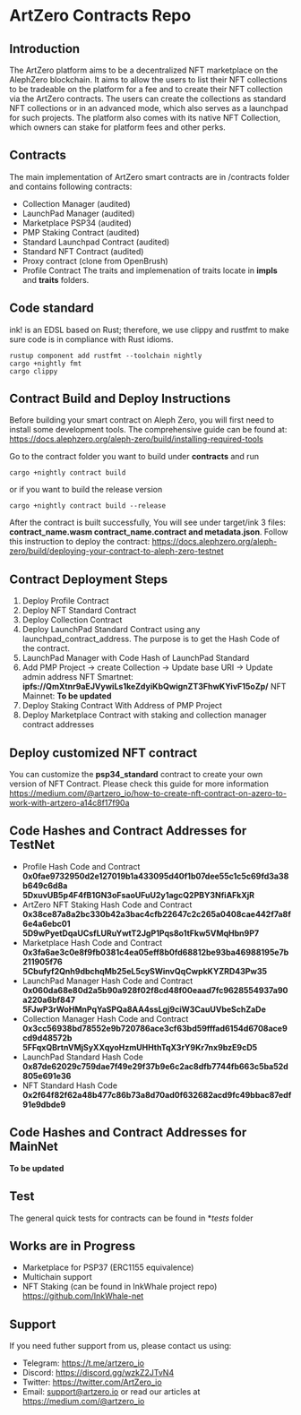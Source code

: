 # ArtZero Contracts Repo

## Introduction

The ArtZero platform aims to be a decentralized NFT marketplace on the AlephZero blockchain. It aims to allow the users to list their NFT collections to be tradeable on the platform for a fee and to create their NFT collection via the ArtZero contracts. The users can create the collections as standard NFT collections or in an advanced mode, which also serves as a launchpad for such projects. The platform also comes with its native NFT Collection, which owners can stake for platform fees and other perks.

## Contracts

The main implementation of ArtZero smart contracts are in /contracts folder and contains following contracts:
- Collection Manager (audited)
- LaunchPad Manager (audited)
- Marketplace PSP34 (audited)
- PMP Staking Contract (audited)
- Standard Launchpad Contract (audited)
- Standard NFT Contract (audited)
- Proxy contract (clone from OpenBrush)
- Profile Contract
The traits and implemenation of traits locate in **impls** and **traits** folders.

## Code standard

ink! is an EDSL based on Rust; therefore, we use clippy and rustfmt to make sure code is in compliance with Rust idioms.
```
rustup component add rustfmt --toolchain nightly
cargo +nightly fmt
cargo clippy
```

## Contract Build and Deploy Instructions

Before building your smart contract on Aleph Zero, you will first need to install some development tools. The comprehensive guide can be found at:
https://docs.alephzero.org/aleph-zero/build/installing-required-tools

Go to the contract folder you want to build under **contracts** and run
```
cargo +nightly contract build
```
or if you want to build the release version
```
cargo +nightly contract build --release
```
After the contract is built successfully, You will see under target/ink 3 files: **contract_name.wasm contract_name.contract and metadata.json**. Follow this instruction to deploy the contract:
https://docs.alephzero.org/aleph-zero/build/deploying-your-contract-to-aleph-zero-testnet

## Contract Deployment Steps

1. Deploy Profile Contract
2. Deploy NFT Standard Contract
3. Deploy Collection Contract
4. Deploy LaunchPad Standard Contract using any launchpad_contract_address. The purpose is to get the Hash Code of the contract.
5. LaunchPad Manager with Code Hash of LaunchPad Standard
6. Add PMP Project -> create Collection -> Update base URI -> Update admin address
NFT Smartnet: **ipfs://QmXtnr9aEJVywiLs1keZdyiKbQwignZT3FhwKYivF15oZp/**
NFT Mainnet: **To be updated**
7. Deploy Staking Contract With Address of PMP Project
8. Deploy Marketplace Contract with staking and collection manager contract addresses

## Deploy customized NFT contract

You can customize the **psp34_standard** contract to create your own version of NFT Contract. Please check this guide for more information
https://medium.com/@artzero_io/how-to-create-nft-contract-on-azero-to-work-with-artzero-a14c8f17f90a

## Code Hashes and Contract Addresses for TestNet

- Profile Hash Code and Contract
**0x0fae9732950d2e127019b1a433095d40f1b07dee55c1c5c69fd3a38b649c6d8a**
**5DxuvUB5p4F4fB1GN3oFsaoUFuU2y1agcQ2PBY3NfiAFkXjR**
- ArtZero NFT Staking Hash Code and Contract
**0x38ce87a8a2bc330b42a3bac4cfb22647c2c265a0408cae442f7a8f6e4a6ebc01**
**5D9wPyetDqaUCsfLURuYwtT2JgP1Pqs8o1tFkw5VMqHbn9P7**
- Marketplace Hash Code and Contract
**0x3fa6ae3c0e8f9fb0381c4ea05eff8b0fd68812be93ba46988195e7b211905f76**
**5Cbufyf2Qnh9dbchqMb25eL5cySWinvQqCwpkKYZRD43Pw35**
- LaunchPad Manager Hash Code and Contract
**0x060da68e80d2a5b90a928f02f8cd48f00eaad7fc9628554937a90a220a6bf847**
**5FJwP3rWoHMnPqYaSPQa8AA4ssLgj9ciW3CauUVbeSchZaDe**
- Collection Manager Hash Code and Contract
**0x3cc56938bd78552e9b720786ace3cf63bd59fffad6154d6708ace9cd9d48572b**
**5FFqxQBrtnVMjSyXXqyoHzmUHHthTqX3rY9Kr7nx9bzE9cD5**
- LaunchPad Standard Hash Code
**0x87de62029c759dae7f49e29f37b9e6c2ac8dfb7744fb663c5ba52d805e691e36**
- NFT Standard Hash Code
**0x2f64f82f62a48b477c86b73a8d70ad0f632682acd9fc49bbac87edf91e9dbde9**

## Code Hashes and Contract Addresses for MainNet

**To be updated**

## Test

The general quick tests for contracts can be found in **tests* folder

## Works are in Progress

- Marketplace for PSP37 (ERC1155 equivalence)
- Multichain support
- NFT Staking (can be found in InkWhale project repo) https://github.com/InkWhale-net

## Support

If you need futher support from us, please contact us using:
- Telegram: https://t.me/artzero_io
- Discord: https://discord.gg/wzkZ2JTvN4
- Twitter: https://twitter.com/ArtZero_io
- Email: support@artzero.io
or read our articles at https://medium.com/@artzero_io
